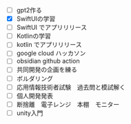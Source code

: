 - [ ] gpt2作る
- [x] SwiftUIの学習
- [ ] SwiftUI でアプリリリース
- [ ] Kotlinの学習
- [ ] kotlin でアプリリリース
- [ ] google cloud ハッカソン
- [ ] obsidian github action
- [ ] 共同開発の企画を練る
- [ ] ボルダリング
- [ ] 応用情報技術者試験　過去問と模試解く
- [ ] 個人開発発表
- [ ] 断捨離　電子レンジ　本棚　モニター
- [ ] unity入門
